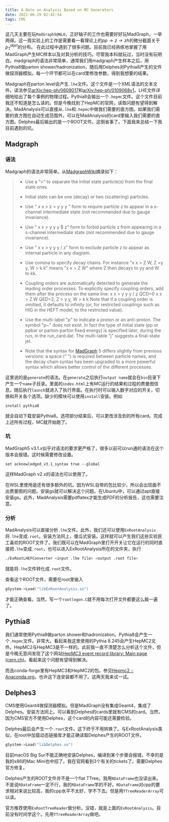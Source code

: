 ```yaml
---
title: A Note on Analysis Based on MC Generators
date: 2021-06-29 02:42:54
tags: CMS
---
```


这几天主要在玩`MadGraph5@NLO`，正好轴子的工作也需要好好玩MadGraph，一举两得。这一周实验上的工作是需要看一看理论上的$p p \rightarrow z \rightarrow z h$的微分截面关于$p_T^{dijet}$的分布。 在此过程中遇到了很多问题。目前我已经熟练地掌握了用MadGraph产生MC样本以及对其分析的技巧。尽管我本科就玩过，当时没有玩明白。madgraph的语法非常简单，通常我们用madgraph产生样本之后，用Pythia8做parton shower/hadronization，随后用Delphes对Pythia8产生的文件做探测器模拟。每一个环节都可以在card里修改参数，得到我想要的结果。

Madgraph在parton level会产生`.lhe`文件。这个文件是一个XML语法的文本文件。读法参见[arXiv:hep-ph/0609017](https://arxiv.org/abs/hep-ph/0609017)和[arXiv:hep-ph/0109068v1]( https://arxiv.org/abs/hep-ph/0109068v1)。LHE文件详细地给出了每个事例的物理过程。Pythia8会输出一个`.hepmc`文件。这个文件目前我还不知道是怎么读的。但是今晚找到了HepMC的官网，读取问题有望得到解决。MadAnalysis可以直接从`.lhe`和`.hepmc`中做我们需要的直方图。如果我们需要的直方图在自动生成范围外，可以在MadAnalysis的card里输入我们需要的直方图。Delphes最后输出的是一个ROOT文件。这倒省事了。下面我来总结一下我目前遇到的坑。


## Madgraph

### 语法

Madgraph的语法非常简单。从[MadgraphWiki](https://cp3.irmp.ucl.ac.be/projects/madgraph/wiki/InputEx)摘录如下：

> - Use a ">" to separate the initial state particle(s) from the final state ones.
>
> - Initial state can be one (decay) or two (scattering) particles.
>
> - Use " x x > z > y y y " form to require particle z to appear in a s-channel intermediate state (not recommended due to gauge invariance).
>
> - Use " x x > y y y $ z" form to forbid particle z from appearing in a s-channel intermediate state (not recommended due to gauge invariance).
>
> - Use " x x > y y y / z" form to exclude particle z to appear as internal particle in any diagram.
>
> - Use comma to specify decay chains. For instance "x x > Z W, Z >y y, W > k k" means "x x > Z W" where Z then decays to yy and W to kk.
> - Coupling orders are automatically detected to generate the leading order processes. To explicitly specify coupling orders, add them after the process on the same line:
>   x x > y y y / z QCD=0
>   x x > Z W QED=2, Z > y y, W > k k
>   Note that if a coupling order is omitted, it defaults to infinity (or, for restricted couplings such as HIG in the HEFT model, to the restricted value).
> - Use the multi-label "p" to indicate a proton or an anti-proton.
>   The symbol "p~" does not exist. In fact the type of initial state (pp or ppbar or parton-parton fixed energy) is specified later, during the run, in the run_card.dat.
>   The multi-lable "j" suggests a final-state jet.
> - Note that the syntax for [MadGraph](https://cp3.irmp.ucl.ac.be/projects/madgraph/wiki/MadGraph) 5 differs slightly from previous versions: a space (" ") is required between particle names, and the decay chain syntax has been upgraded to a more powerful syntax which allows better control of the different processes.
>

这里说的是`generate`的语法。在`generate`之后执行`output name`就会在`bin`目录下产生一个`name`子目录。里面的`index.html`上有MC运行的结果和过程的费曼图信息。随后执行`launch`就进入了执行界面。在执行时可以输入数字对应的开关，切换和开关各个选项。缺少的模块可以使用`install`安装。例如

```
install pythia8
```

就会自动下载安装Pythia8。选项部分结束后，可以更改涉及到的所有card。完成上述所有过程，MC就开始跑了。

### 坑

MadGraph5 v3.1.x似乎对语法的要求更严格了，很多以前可以run通的语法在这个版本会报错。这时候需要修改设置。

```
set acknowledged_v3.1_syntax true --global
```

这样MadGraph v2.x的语法也可以使用了。

在WSL里使用是还有很多额外的坑。因为WSL自带的包比较少，所以会出现画不出费曼图的问题。安装gs就可以解决这个问题。在Ubuntu中，可以通过apt直接安装gs。此外，MadAnalysis需要pdflatex才能生成PDF的分析报告，这也需要注意。

### 分析

MadAnalysis可以直接分析`.lhe`文件。此外，我们还可以使用`ExRootAnalysis`将`.lhe`变成`.root`。安装方法同上，傻瓜式安装。这样就可以产生我们这些实验民工喜欢的ROOT文件了。我们既可以在MadGraph里打开开关让它在运行的同时直接把`.lhe`变成`.root`，也可以进入ExRootAnalysis所在的文件夹，执行

```bash
./ExRootLHEFConverter <input .lhe file> <output .root file>
```

就能将`.lhe`文件转化成`.root`文件。

查看这个ROOT文件，需要在root里输入

```cpp
gSystem->Load("libExRootAnalysis.so")
```

才能正确查看。当然，写一个`rootlogon.C`就不用每次打开文件都要这么敲一遍了。

## Pythia8

我们通常使用Pythia8做parton shower和hadronization。Pythia8会产生一个`.hepmc`文件。非常大。看起来我这里使用的Pythia 8.245会产生HepMC2文件。HepMC2与HepMC3是不一样的。此前我一直不清楚怎么分析这个文件，但是今晚无意间发现了这个网站[HepMC3 event record library: Main page (cern.ch)](http://hepmc.web.cern.ch/hepmc/index.html)。看起来这个问题有望得到解决。

而且conda-forge里有HepMC3和HepMC2的包。参见[Hepmc2 :: Anaconda.org](https://anaconda.org/conda-forge/hepmc2)。也许这下连安装都不用了。这两天我来试一试。

## Delphes3

CMS使用Geant4做探测器模拟。但是MadGraph没有集成Geant4，集成了Delphes。安装方法同上。可以看到Delphes的cards里就有CMS的card。当然，因为CMS官方不使用Delphes，这个card的内容可能还需要检验。

Delphes最后会产生一个`.root`文件。这下终于不用转换了。与ExRootAnalysis类似，在root中加载动态链接库才能正确读取Delphes产生的ROOT文件。

```cpp
gSystem->Load("libDelphes.so")
```

目前macOS Big Sur不能正确地安装Delphes，编译到某个步骤会报错，不幸的是我的x86的Mac Mini也中招了。我在官网看到3个有关的tickets了。需要Delphes官方修复。

Delphes产生的ROOT文件并不是一个flat TTree。我用`RDataFrame`也没读出来。不是说`RDataFrame`一定不行，我的`RDataFrame`学的不好。`RDataFrame`对cpp的要求相对来说比较高，我的cpp水平不太好，学不下去。但是用`TTreeReaderArray`可以读。

官方推荐使用`ExRootTreeReader`做分析。没错，就是上面的`ExRootAnalysis`。目前没有时间学这个。先用`TTreeReaderArray`做吧。



